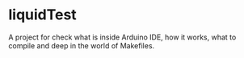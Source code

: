 # liquidTest

A project for check what is inside Arduino IDE, how it works, what to compile and deep in the world of Makefiles.
